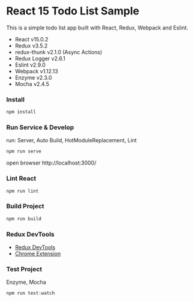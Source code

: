 # React 15 Todo List Sample

This is a simple todo list app built with React, Redux, Webpack and Eslint.

- React v15.0.2
- Redux v3.5.2
- redux-thunk v2.1.0 (Async Actions)
- Redux Logger v2.6.1
- Eslint v2.9.0
- Webpack v1.12.13
- Enzyme v2.3.0
- Mocha v2.4.5

### Install

```javascript
npm install
```

### Run Service & Develop
run: Server, Auto Build, HotModuleReplacement, Lint

```javascript
npm run serve
```
open browser http://localhost:3000/

### Lint React

```javascript
npm run lint
```

### Build Project

```javascript
npm run build
```

### Redux DevTools
- [Redux DevTools](https://github.com/gaearon/redux-devtools)
- [Chrome Extension](https://chrome.google.com/webstore/detail/redux-devtools/lmhkpmbekcpmknklioeibfkpmmfibljd)

### Test Project
Enzyme, Mocha

```javascript
npm run test:watch
```
